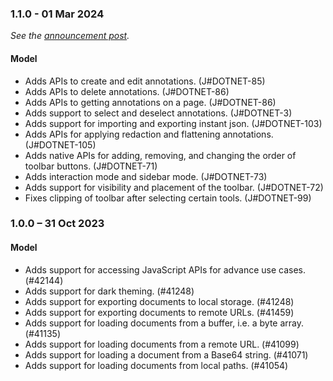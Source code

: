 ### 1.1.0 - 01 Mar 2024

_See the [announcement post](https://pspdfkit.com/blog/2024/pspdfkit-maui-1-1-annotations)._

#### Model

* Adds APIs to create and edit annotations. (J#DOTNET-85)
* Adds APIs to delete annotations. (J#DOTNET-86)
* Adds APIs to getting annotations on a page. (J#DOTNET-86)
* Adds support to select and deselect annotations. (J#DOTNET-3)
* Adds support for importing and exporting instant json. (J#DOTNET-103)
* Adds APIs for applying redaction and flattening annotations. (J#DOTNET-105)
* Adds native APIs for adding, removing, and changing the order of toolbar buttons. (J#DOTNET-71)
* Adds interaction mode and sidebar mode. (J#DOTNET-73)
* Adds support for visibility and placement of the toolbar. (J#DOTNET-72)
* Fixes clipping of toolbar after selecting certain tools. (J#DOTNET-99)

### 1.0.0 – 31 Oct 2023

#### Model

* Adds support for accessing JavaScript APIs for advance use cases. (#42144)
* Adds support for dark theming. (#41248)
* Adds support for exporting documents to local storage. (#41248)
* Adds support for exporting documents to remote URLs. (#41459)
* Adds support for loading documents from a buffer, i.e. a byte array. (#41135)
* Adds support for loading documents from a remote URL. (#41099)
* Adds support for loading a document from a Base64 string. (#41071)
* Adds support for loading documents from local paths. (#41054)
